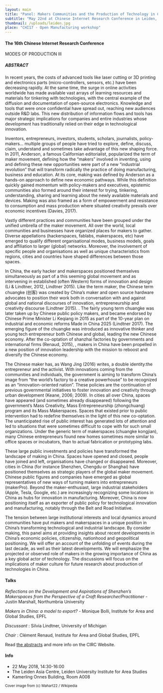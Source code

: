 ```yaml
---
layout: main
title: "Panel: Makers Communities and the Production of Technology in China"
subtitle: "May 22nd at Chinese Internet Research Conference in Leiden, NL."
thumbnail: /uploads/leiden.jpg
place: "CHI17 - Open Manufacturing workshop"
---
```


#### The 16th Chinese Internet Research Conference

MODES OF PRODUCTION III



##### ABSTRACT

In recent years, the costs of advanced tools like laser cutting or 3D printing and electronics parts (micro-controllers, sensors, etc.) have been decreasing rapidly. At the same time, the surge in online activities worldwide has made available vast arrays of learning resources and materials for tinkering with technologies, with the central example of the diffusion and documentation of open-source electronics. Knowledge and tools that were once confidential have spread out, reaching new audiences outside R&D labs. This new distribution of information flows and tools has major strategic implications for companies and entire industries whose development has traditionally relied on their edge in technological innovation.

Inventors, entrepreneurs, investors, students, scholars, journalists, policy-makers… multiple groups of people have tried to explore, define, discuss, claim, understand and sometimes take advantage of this new shaping force. In 2011, Anderson, a famous Californian editorialist, popularized the term of maker movement, defining how the “makers” involved in inventing, using and defining these new opportunities were part of a new “industrial revolution” that will transform radically the practice of doing manufacturing, business and education. At its core, making was defined by Anderson as a hands-on approach to define new economic pathways. While this definition quickly gained momentum with policy-makers and executives, epistemic communities also formed around their interest for trying, tinkering, understanding, sharing and learning about the newly available materials and devices. Making was also framed as a form of empowerment and resistance to consumption and mass production where situated creativity prevails over economic incentives (Davies, 2017).

Vastly different practices and communities have been grouped under the unified umbrella of the maker movement. All over the world, local communities and businesses have organized places for makers to gather. Diverse appellations (hackerspaces, fablabs, makerspaces, etc) have emerged to qualify different organisational modes, business models, goals and affiliation to larger (global) networks. Moreover, the involvement of specific people and organisations as well as unique characteristics from regions, cities and countries have shaped differences between those spaces.

In China, the early hacker and makerspaces positioned themselves simultaneously as part of a this seeming global movement and as intervening in established (often Western) forms of innovation and design (Li & Lindtner, 2012, Lindtner 2015). Like the term maker, the Chinese term chuangke (创客) was created by China’s maker and open source hardware advocates to position their work both in conversation with and against global and national discourses of innovation, entrepreneurship and creativity discourse (Lindtner 2015). .  The fairly young term chuangke was later taken up by Chinese public policy makers, and became endorsed by Chinese Prime Minister Li Keqiang in 2015 as part of the 10-year plan on industrial and economic reforms Made in China 2025 (Lindtner 2017). The emerging figure of the chuangke was introduced as innovative thinker and young tech entrepreneur both Chinese and global, leading the new Chinese economy. After the co-optation of shanzhai  factories by governments and international firms (Renaud, 2015), , makers in China have been propelled in a new position of innovation leadership with the mission to reboost and diversify the Chinese economy.

The Chinese maker has, as Wang Jing (2016) writes, a double identity:the entrepreneur and the activist. With innovations coming from the communities and individuals, the government is aiming to transform China’s image from “the world’s factory to a creative powerhouse” to be recognized as an “innovation-oriented nation”. These policies are the continuation of previous governmental initiatives to foster innovation and creativity through urban development (Keane, 2006; 2009). In cities all over China, spaces have appeared (and sometimes already disappeared) following the government’s Mass Creativity, Mass Entrepreneurship (zhongchuang) program and its Mass Makerspaces. Spaces that existed prior to public intervention had to redefine themselves in the light of this new co-optation. The unanticipated rise of public interest has generated lots of attention and led to situations that were sometimes difficult to cope with for such small organizations. Under the generic term of makerspaces (chuangke kongjian), many Chinese entrepreneurs found new homes sometimes more similar to office spaces or incubators, than to actual fabrication or prototyping labs.

These large public investments and policies have transformed the landscape of making in China. Spaces have opened and closed, people have joined and left, organisations have changed or disappeared. Moreover, cities in China (for instance Shenzhen, Chengdu or Shanghai) have positioned themselves as strategic players of the global maker movement. Chinese public figures and companies have emerged as global representatives of new ways of turning makers into entrepreneurs (makerPro). Beyond the maker-enthusiast, large industrial stakeholders (Apple, Tesla, Google, etc.) are increasingly recognizing some locations in China as hubs for innovation in manufacturing. Moreover, China is now positioning itself as an exporter of public policy for technological innovation and manufacturing, notably through the Belt and Road Initiative.

The tension between large institutional interests and local dynamics around communities have put makers and makerspaces in a unique position in China’s transforming technological and industrial landscape. By consider making, this panel aims at providing insights about recent developments in China’s economic policies, citizenship, nationhood and geopolitical positioning. We will offer an account of the unfolding of events during the last decade, as well as their latest developments. We will emphasize the projected or observed role of makers in the growing importance of China as a key global actor of technology. The discussions will focus on the implications of maker culture for future research about production of technologies in China.


#### Talks

*Reflections on the Development and Aspirations of Shenzhen’s Makerspaces from the Perspective of a Craft Researcher/Practitioner* -  Justin Marshall, Northumbria University

*Makers in China: a model to export?* - Monique Bolli, Institute for Area and Global Studies, EPFL

*Discussant* : Silvia Lindtner, University of Michigan

*Chair* : Clément Renaud, Institute for Area and Global Studies, EPFL

Read [the abstracts](http://www.politicseastasia.com/timetable/event/makers-communities-production-technology-china/) and more info on the CIRC Website.

#### Info

* 22 May 2018, 14:30-16:00
* The Leiden Asia Centre, Leiden University Institute for Area Studies
* Kamerling Onnes Building, Room A008

<small>Cover image from (c) Mahart22 / Wikipedia</small>
